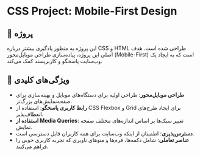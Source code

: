 # CSS Project: Mobile-First Design

## 📖 پروژه
این پروژه به منظور یادگیری بیشتر درباره CSS و HTML طراحی شده است. هدف اصلی این پروژه، پیاده‌سازی طراحی موبایل‌محور (Mobile-First) است که به ایجاد یک وب‌سایت پاسخگو و کاربرپسند کمک می‌کند.

## 🚀 ویژگی‌های کلیدی
- **طراحی موبایل‌محور**: طراحی اولیه برای دستگاه‌های موبایل و بهینه‌سازی برای صفحه‌نمایش‌های بزرگ‌تر.
- **رابط کاربری پاسخگو**: استفاده از CSS Flexbox و Grid برای ایجاد طرح‌های انعطاف‌پذیر.
- **استفاده از Media Queries**: تغییر سبک‌ها بر اساس اندازه‌های مختلف صفحه نمایش.
- **دسترس‌پذیری**: اطمینان از اینکه وب‌سایت برای همه کاربران قابل دسترسی است.
- **عناصر تعاملی**: شامل دکمه‌ها، فرم‌ها و منوهای ناوبری که تجربه کاربری خوبی را فراهم می‌کنند.
